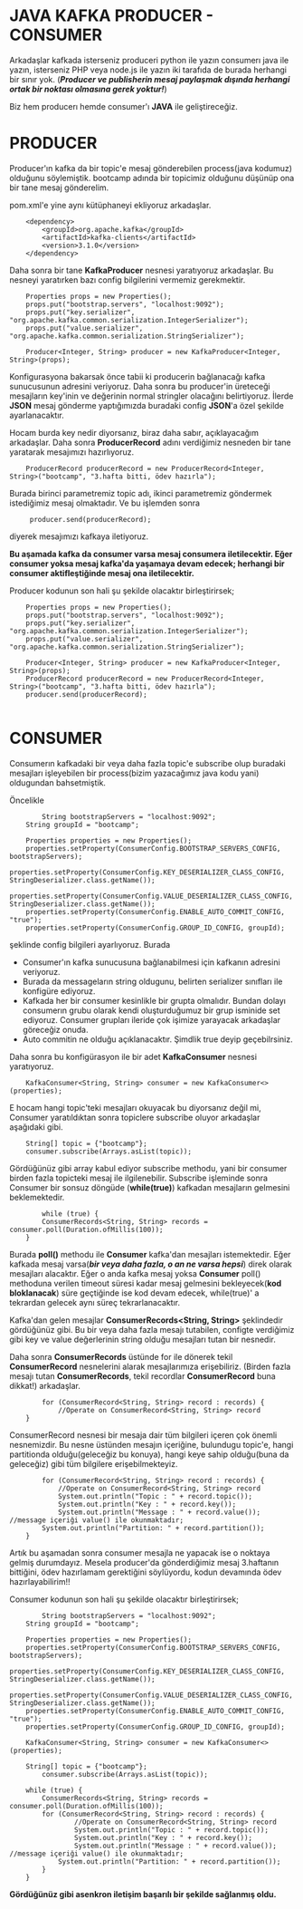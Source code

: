 # JAVA KAFKA PRODUCER - CONSUMER

Arkadaşlar kafkada isterseniz produceri python ile yazın consumerı java ile yazın, isterseniz PHP veya node.js ile yazın iki tarafıda de burada herhangi bir sınır yok. (***Producer ve publisherin mesaj paylaşmak dışında herhangi ortak bir noktası olmasına gerek yoktur!***)

Biz hem producerı hemde consumer'ı **JAVA** ile geliştireceğiz.

# PRODUCER
Producer'ın kafka da bir topic'e mesaj gönderebilen process(java kodumuz) olduğunu söylemiştik. bootcamp adında bir topicimiz olduğunu düşünüp ona bir tane mesaj gönderelim.

pom.xml'e yine aynı kütüphaneyi ekliyoruz arkadaşlar.
```
    <dependency>
        <groupId>org.apache.kafka</groupId>
        <artifactId>kafka-clients</artifactId>
        <version>3.1.0</version>
    </dependency>
```  
Daha sonra bir tane **KafkaProducer** nesnesi yaratıyoruz arkadaşlar. Bu nesneyi yaratırken bazı config bilgilerini vermemiz gerekmektir.    
```
    Properties props = new Properties();
    props.put("bootstrap.servers", "localhost:9092");
    props.put("key.serializer", "org.apache.kafka.common.serialization.IntegerSerializer");
    props.put("value.serializer", "org.apache.kafka.common.serialization.StringSerializer");
    
    Producer<Integer, String> producer = new KafkaProducer<Integer, String>(props);
```    
Konfigurasyona bakarsak önce tabii ki producerin bağlanacağı kafka sunucusunun adresini veriyoruz. Daha sonra bu producer'in üreteceği mesajların key'inin ve değerinin normal stringler olacağını belirtiyoruz. İlerde **JSON** mesaj gönderme yaptığımızda buradaki config **JSON**'a özel şekilde ayarlanacaktır.

Hocam burda key nedir diyorsanız, biraz daha sabır, açıklayacağım arkadaşlar.
Daha sonra **ProducerRecord** adını verdiğimiz nesneden bir tane yaratarak mesajımızı hazırlıyoruz.
```   
    ProducerRecord producerRecord = new ProducerRecord<Integer, String>("bootcamp", "3.hafta bitti, ödev hazırla");
```

Burada birinci parametremiz topic adı, ikinci parametremiz göndermek istediğimiz mesaj olmaktadır. Ve bu işlemden sonra
```
     producer.send(producerRecord);
```  
diyerek mesajımızı kafkaya iletiyoruz.

**Bu aşamada kafka da consumer varsa mesaj consumera iletilecektir. Eğer consumer yoksa mesaj kafka'da yaşamaya devam edecek; herhangi bir consumer aktifleştiğinde mesaj ona iletilecektir.**

Producer kodunun son hali şu şekilde olacaktır birleştirirsek;

```
    Properties props = new Properties();
    props.put("bootstrap.servers", "localhost:9092");
    props.put("key.serializer", "org.apache.kafka.common.serialization.IntegerSerializer");
    props.put("value.serializer", "org.apache.kafka.common.serialization.StringSerializer");
    
    Producer<Integer, String> producer = new KafkaProducer<Integer, String>(props);
    ProducerRecord producerRecord = new ProducerRecord<Integer, String>("bootcamp", "3.hafta bitti, ödev hazırla");
    producer.send(producerRecord);
    
```  

# CONSUMER
Consumerın kafkadaki bir veya daha fazla topic'e subscribe olup buradaki mesajları işleyebilen bir process(bizim yazacağımız java kodu yani) oldugundan bahsetmiştik.

Öncelikle 
```
        String bootstrapServers = "localhost:9092";
	String groupId = "bootcamp";

	Properties properties = new Properties();
	properties.setProperty(ConsumerConfig.BOOTSTRAP_SERVERS_CONFIG, bootstrapServers);
	properties.setProperty(ConsumerConfig.KEY_DESERIALIZER_CLASS_CONFIG, StringDeserializer.class.getName());
	properties.setProperty(ConsumerConfig.VALUE_DESERIALIZER_CLASS_CONFIG, StringDeserializer.class.getName());
	properties.setProperty(ConsumerConfig.ENABLE_AUTO_COMMIT_CONFIG, "true");
	properties.setProperty(ConsumerConfig.GROUP_ID_CONFIG, groupId);
```

şeklinde config bilgileri ayarlıyoruz. Burada 
* Consumer'ın kafka sunucusuna bağlanabilmesi için kafkanın adresini veriyoruz.
* Burada da messageların string oldugunu, belirten serializer sınıfları ile konfigüre ediyoruz.
* Kafkada her bir consumer kesinlikle bir grupta olmalıdır. Bundan dolayı consumerın grubu olarak kendi oluşturduğumuz bir grup isminide set ediyoruz. Consumer grupları ileride çok işimize yarayacak arkadaşlar göreceğiz onuda.
* Auto commitin ne olduğu açıklanacaktır. Şimdlik true deyip geçebilrsiniz.

Daha sonra bu konfigürasyon ile bir adet **KafkaConsumer** nesnesi yaratıyoruz.
```
    KafkaConsumer<String, String> consumer = new KafkaConsumer<>(properties);
```

E hocam hangi topic'teki mesajları okuyacak bu diyorsanız değil mi, Consumer yaratıldıktan sonra topiclere subscribe oluyor arkadaşlar aşağıdaki gibi.

```
    String[] topic = {"bootcamp"};
    consumer.subscribe(Arrays.asList(topic));
```    

Gördüğünüz gibi array kabul ediyor subscribe methodu, yani bir consumer birden fazla topicteki mesaj ile ilgilenebilir.
Subscribe işleminde sonra Consumer bir sonsuz döngüde (**while(true)**) kafkadan mesajların gelmesini beklemektedir.

```
        while (true) {
		ConsumerRecords<String, String> records = consumer.poll(Duration.ofMillis(100));
	}
```

Burada **poll()** methodu ile **Consumer** kafka'dan mesajları istemektedir. Eğer kafkada mesaj varsa(***bir veya daha fazla, o an ne varsa hepsi***) direk olarak mesajları alacaktır. Eğer o anda kafka mesaj yoksa **Consumer** poll() methoduna verilen timeout süresi kadar mesaj gelmesini bekleyecek(**kod bloklanacak**) süre geçtiğinde ise kod devam edecek, while(true)' a tekrardan gelecek aynı süreç tekrarlanacaktır.

Kafka'dan gelen mesajlar **ConsumerRecords<String, String>** şeklindedir gördüğünüz gibi. Bu bir veya daha fazla mesajı tutabilen, configte verdiğimiz gibi key ve value değerlerinin string olduğu mesajları tutan bir nesnedir.

Daha sonra **ConsumerRecords** üstünde for ile dönerek tekil **ConsumerRecord** nesnelerini alarak mesajlarımıza erişebiliriz. (Birden fazla mesajı tutan **ConsumerRecords**, tekil recordlar **ConsumerRecord** buna dikkat!) arkadaşlar.
```
        for (ConsumerRecord<String, String> record : records) {
            //Operate on ConsumerRecord<String, String> record
	}
```	
ConsumerRecord nesnesi bir mesaja dair tüm bilgileri içeren çok önemli nesnemizdir. Bu nesne üstünden mesajın içeriğine, bulundugu topic'e, hangi partitionda olduğu(geleceğiz bu konuya), hangi keye sahip olduğu(buna da geleceğiz) gibi tüm bilgilere erişebilmekteyiz.
```
    	for (ConsumerRecord<String, String> record : records) {
        	//Operate on ConsumerRecord<String, String> record
        	System.out.println("Topic : " + record.topic());
        	System.out.println("Key : " + record.key());
        	System.out.println("Message : " + record.value()); //message içeriği value() ile okunmaktadır;
		System.out.println("Partition: " + record.partition());
	}
```	
Artık bu aşamadan sonra consumer mesajla ne yapacak ise o noktaya gelmiş durumdayız. Mesela producer'da gönderdiğimiz mesaj 3.haftanın bittiğini, ödev hazırlamam gerektiğini söylüyordu, kodun devamında ödev hazırlayabilirim!!

Consumer kodunun son hali şu şekilde olacaktır birleştirirsek;

```
        String bootstrapServers = "localhost:9092";
	String groupId = "bootcamp";

	Properties properties = new Properties();
	properties.setProperty(ConsumerConfig.BOOTSTRAP_SERVERS_CONFIG, bootstrapServers);
	properties.setProperty(ConsumerConfig.KEY_DESERIALIZER_CLASS_CONFIG, StringDeserializer.class.getName());
	properties.setProperty(ConsumerConfig.VALUE_DESERIALIZER_CLASS_CONFIG, StringDeserializer.class.getName());
	properties.setProperty(ConsumerConfig.ENABLE_AUTO_COMMIT_CONFIG, "true");
	properties.setProperty(ConsumerConfig.GROUP_ID_CONFIG, groupId);
	
	KafkaConsumer<String, String> consumer = new KafkaConsumer<>(properties);
	
	String[] topic = {"bootcamp"};
    	consumer.subscribe(Arrays.asList(topic));
	
	while (true) {
		ConsumerRecords<String, String> records = consumer.poll(Duration.ofMillis(100));
		for (ConsumerRecord<String, String> record : records) {
        		//Operate on ConsumerRecord<String, String> record
        		System.out.println("Topic : " + record.topic());
        		System.out.println("Key : " + record.key());
        		System.out.println("Message : " + record.value()); //message içeriği value() ile okunmaktadır;
			System.out.println("Partition: " + record.partition());
		}
	}
```


**Gördüğünüz gibi asenkron iletişim başarılı bir şekilde sağlanmış oldu.**




